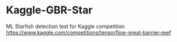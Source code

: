 # Kaggle-GBR-Star
ML Starfish detection test for Kaggle competition
https://www.kaggle.com/competitions/tensorflow-great-barrier-reef
